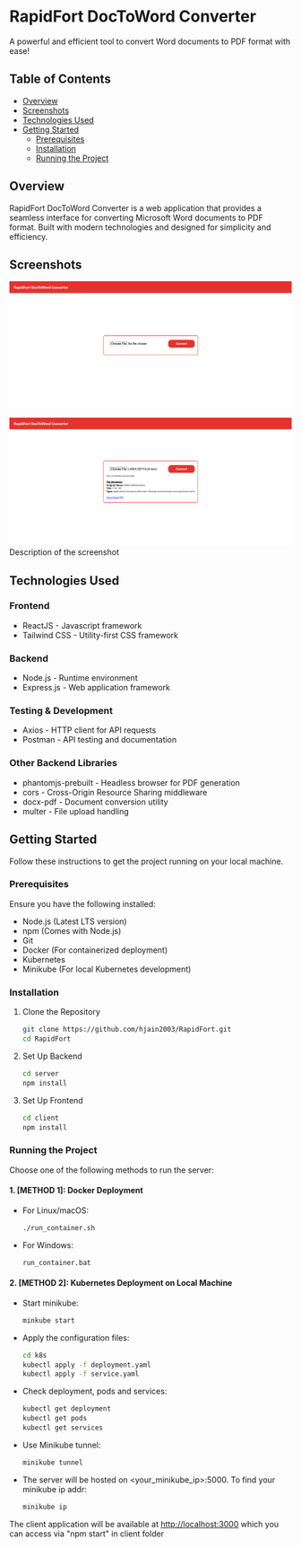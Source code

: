 # RapidFort DocToWord Converter

A powerful and efficient tool to convert Word documents to PDF format with ease!

## Table of Contents

- [Overview](#overview)
- [Screenshots](#screenshots)
- [Technologies Used](#technologies-used)
- [Getting Started](#getting-started)
  - [Prerequisites](#prerequisites)
  - [Installation](#installation)
  - [Running the Project](#running-the-project)

## Overview

RapidFort DocToWord Converter is a web application that provides a seamless interface for converting Microsoft Word documents to PDF format. Built with modern technologies and designed for simplicity and efficiency.

## Screenshots


![Application Interface](assets/screenshots/choosefile.png)

![Application Interface](assets/screenshots/output.png)
Description of the screenshot

## Technologies Used

### Frontend
- ReactJS - Javascript framework
- Tailwind CSS - Utility-first CSS framework

### Backend
- Node.js - Runtime environment
- Express.js - Web application framework

### Testing & Development
- Axios - HTTP client for API requests
- Postman - API testing and documentation

### Other Backend Libraries
- phantomjs-prebuilt - Headless browser for PDF generation
- cors - Cross-Origin Resource Sharing middleware
- docx-pdf - Document conversion utility
- multer - File upload handling

## Getting Started

Follow these instructions to get the project running on your local machine.

### Prerequisites

Ensure you have the following installed:
- Node.js (Latest LTS version)
- npm (Comes with Node.js)
- Git
- Docker (For containerized deployment)
- Kubernetes
- Minikube (For local Kubernetes development)

### Installation

1. Clone the Repository
   ```bash
   git clone https://github.com/hjain2003/RapidFort.git
   cd RapidFort
   ```

2. Set Up Backend
   ```bash
   cd server
   npm install
   ```

3. Set Up Frontend
   ```bash
   cd client
   npm install
   ```

### Running the Project

Choose one of the following methods to run the server:

#### 1. [METHOD 1]: Docker Deployment

- For Linux/macOS:
  ```bash
  ./run_container.sh
  ```
- For Windows:
  ```bash
  run_container.bat
  ```

#### 2. [METHOD 2]: Kubernetes Deployment on Local Machine
- Start minikube:
    ```bash
    minkube start
    ```
- Apply the configuration files:
    ```bash
    cd k8s
    kubectl apply -f deployment.yaml
    kubectl apply -f service.yaml
    ```
- Check deployment, pods and services:
    ```bash
    kubectl get deployment
    kubectl get pods
    kubectl get services
    ```
- Use Minikube tunnel:
    ```bash
    minikube tunnel
    ```
- The server will be hosted on <your_minikube_ip>:5000. To find your minikube ip addr:
    ```bash
    minikube ip
    ```

The client application will be available at [http://localhost:3000](http://localhost:3000) which you can access via "npm start" in client folder

